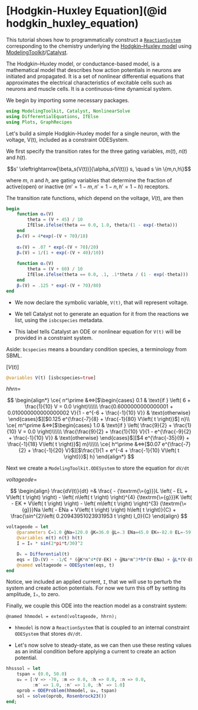 # [Hodgkin-Huxley Equation](@id hodgkin_huxley_equation)

This tutorial shows how to programmatically construct a [`ReactionSystem`](@ref) corresponding to the chemistry underlying the [Hodgkin–Huxley model](https://en.wikipedia.org/wiki/Hodgkin%E2%80%93Huxley_model) using [ModelingToolkit](http://docs.sciml.ai/ModelingToolkit/stable/)/[Catalyst](http://docs.sciml.ai/Catalyst/stable/).

The Hodgkin–Huxley model, or conductance-based model, is a mathematical model that describes how action potentials in neurons are initiated and propagated. It is a set of nonlinear differential equations that approximates the electrical characteristics of excitable cells such as neurons and muscle cells. It is a continuous-time dynamical system.

We begin by importing some necessary packages.
```julia
using ModelingToolkit, Catalyst, NonlinearSolve
using DifferentialEquations, IfElse
using Plots, GraphRecipes
```

Let's build a simple Hodgkin-Huxley model for a single neuron, with the voltage, V(t), included as a constraint ODESystem.

We first specify the transition rates for the three gating variables, $m(t)$, $n(t)$ and $h(t)$.

$$s' \xleftrightarrow[\beta_s(V(t))]{\alpha_s(V(t))} s, \quad s \in \{m,n,h\}$$

where $m$, $n$ and $h$, are gating variables that determine the fraction of active(open) or inactive ($m' = 1 - m, n' = 1 -n, h' = 1 - h$) receptors.

The transition rate functions, which depend on the voltage, $V(t)$, are then

```julia
begin 
	function αₘ(V) 
		theta = (V + 45) / 10
		IfElse.ifelse(theta == 0.0, 1.0, theta/(1 - exp(-theta)))
	end
	βₘ(V) = 4*exp(-(V + 70)/18)
	
	αₕ(V) = .07 * exp(-(V + 70)/20)
	βₕ(V) = 1/(1 + exp(-(V + 40)/10))
	
	function αₙ(V)
		theta = (V + 60) / 10
		IfElse.ifelse(theta == 0.0, .1, .1*theta / (1 - exp(-theta)))
	end
	βₙ(V) = .125 * exp(-(V + 70)/80)
end
```
* We now declare the symbolic variable, `V(t)`, that will represent voltage.

* We tell Catalyst not to generate an equation for it from the reactions we list, using the `isbcspecies` metadata.

* This label tells Catalyst an ODE or nonlinear equation for `V(t)` will be provided in a constraint system.

Aside: `bcspecies` means a boundary condition species, a terminology from SBML.

$[V(t)]$

```julia
@variables V(t) [isbcspecies=true]
```
$hhrn =$

$$
\begin{align*}
\ce{ n^\prime &<=>[$\begin{cases}
0.1 & \text{if } \left( 6 + \frac{1}{10} V = 0.0 \right)\\\\\\
\frac{0.6000000000000001 + 0.010000000000000002 V}{1 - e^{-6 + \frac{-1}{10} V}} & \text{otherwise}
\end{cases}$][$0.125 e^{\frac{-7}{8} + \frac{-1}{80} V\left( t \right)}$] n}\\
\ce{ m^\prime &<=>[$\begin{cases}
1.0 & \text{if } \left( \frac{9}{2} + \frac{1}{10} V = 0.0 \right)\\\\\\
\frac{\frac{9}{2} + \frac{1}{10} V}{1 - e^{\frac{-9}{2} + \frac{-1}{10} V}} & \text{otherwise}
\end{cases}$][$4 e^{\frac{-35}{9} + \frac{-1}{18} V\left( t \right)}$] m}\\\\\\
\ce{ h^\prime &<=>[$0.07 e^{\frac{-7}{2} + \frac{-1}{20} V}$][$\frac{1}{1 + e^{-4 + \frac{-1}{10} V\left( t \right)}}$] h}
\end{align*}
$$

Next we create a `ModelingToolkit.ODESystem` to store the equation for `dV/dt`

$voltageode =$

$$
\begin{align}
\frac{dV(t)}{dt} =& \frac{ - {\textrm{\={g}}}L \left(  - EL + V\left( t \right) \right) - \left( n\left( t \right) \right)^{4} {\textrm{\={g}}}K \left(  - EK + V\left( t \right) \right) - \left( m\left( t \right) \right)^{3} {\textrm{\={g}}}Na \left(  - ENa + V\left( t \right) \right) h\left( t \right)}{C} + \frac{\sin^{2}\left( 0.20943951023931953 t \right) I_0}{C}
\end{align}
$$

```julia
voltageode = let
	@parameters C=1.0 ḡNa=120.0 ḡK=36.0 ḡL=.3 ENa=45.0 EK=-82.0 EL=-59.0 I₀=0.0
	@variables m(t) n(t) h(t)
	I = I₀ * sin(2*pi*t/30)^2 

	Dₜ = Differential(t)
	eqs = [Dₜ(V) ~ -1/C * (ḡK*n^4*(V-EK) + ḡNa*m^3*h*(V-ENa) + ḡL*(V-EL)) + I/C]
	@named voltageode = ODESystem(eqs, t)
end
```

Notice, we included an applied current, `I`, that we will use to perturb the system and create action potentials. For now we turn this off by setting its amplitude, `I₀`, to zero.

Finally, we couple this ODE into the reaction model as a constraint system:

```@named hhmodel = extend(voltageode, hhrn);```

* `hhmodel` is now a `ReactionSystem` that is coupled to an internal constraint `ODESystem` that stores `dV/dt`.

* Let's now solve to steady-state, as we can then use these resting values as an initial condition before applying a current to create an action potential.

```julia
hhsssol = let
	tspan = (0.0, 50.0)
	u₀ = [:V => -70, :m => 0.0, :h => 0.0, :n => 0.0, 
		  :m′ => 1.0, :n′ => 1.0, :h′ => 1.0]
	oprob = ODEProblem(hhmodel, u₀, tspan)
	sol = solve(oprob, Rosenbrock23())	
end;
```
